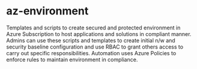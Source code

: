 # az-environment
Templates and scripts to create secured and protected environment in Azure Subscription to host applications and solutions in compliant manner. Admins can use these scripts and templates to create initial n/w and security baseline configuration and use RBAC to grant others access to carry out specific responsibilities. Automation uses Azure Policies to enforce rules to maintain environment in compliance.
